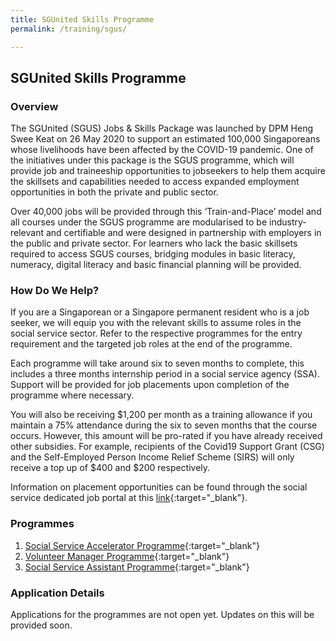 ```yaml
---
title: SGUnited Skills Programme
permalink: /training/sgus/

---
```


## SGUnited Skills Programme

### Overview

The SGUnited (SGUS) Jobs & Skills Package was launched by DPM Heng Swee Keat on 26 May 2020 to support an estimated 100,000 Singaporeans whose livelihoods have been affected by the COVID-19 pandemic. One of the initiatives under this package is the SGUS programme, which will provide job and traineeship opportunities to jobseekers to help them acquire the skillsets and capabilities needed to access expanded employment opportunities in both the private and public sector.

Over 40,000 jobs will be provided through this ‘Train-and-Place’ model and all courses under the SGUS programme are modularised to be industry-relevant and certifiable and were designed in partnership with employers in the public and private sector. For learners who lack the basic skillsets required to access SGUS courses, bridging modules in basic literacy, numeracy, digital literacy and basic financial planning will be provided.

### How Do We Help?

If you are a Singaporean or a Singapore permanent resident who is a job seeker, we will equip you with the relevant skills to assume roles in the social service sector. Refer to the respective programmes for the entry requirement and the targeted job roles at the end of the programme.

Each programme will take around six to seven months to complete, this includes a three months internship period in a social service agency (SSA). Support will be provided for job placements upon completion of the programme where necessary.

You will also be receiving $1,200 per month as a training allowance if you maintain a 75% attendance during the six to seven months that the course occurs. However, this amount will be pro-rated if you have already received other subsidies. For example, recipients of the Covid19 Support Grant (CSG) and the Self-Employed Person Income Relief Scheme (SIRS) will only receive a top up of $400 and $200 respectively. 

Information on placement opportunities can be found through the social service dedicated job portal at this [link](https://www.ncss.gov.sg/Social-Service-Tribe/Careers/Careers-Guide){:target="_blank"}.

### Programmes

1. [Social Service Accelerator Programme](/pages/training/Social-Service-Accelerator-Programme/){:target="_blank"}
2. [Volunteer Manager Programme](/pages/training/Volunteer-Manager-Programme/){:target="_blank"}
3. [Social Service Assistant Programme](/pages/training/Social-Service-Assistant-Programme/){:target="_blank"}

### Application Details

Applications for the programmes are not open yet. Updates on this will be provided soon. 


